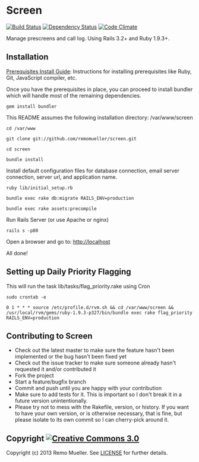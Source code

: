 # Screen

[![Build Status](https://travis-ci.org/remomueller/screen.png?branch=master)](https://travis-ci.org/remomueller/screen)
[![Dependency Status](https://gemnasium.com/remomueller/screen.png)](https://gemnasium.com/remomueller/screen)
[![Code Climate](https://codeclimate.com/github/remomueller/screen.png)](https://codeclimate.com/github/remomueller/screen)

Manage prescreens and call log. Using Rails 3.2+ and Ruby 1.9.3+.

## Installation

[Prerequisites Install Guide](https://github.com/remomueller/documentation): Instructions for installing prerequisites like Ruby, Git, JavaScript compiler, etc.

Once you have the prerequisites in place, you can proceed to install bundler which will handle most of the remaining dependencies.

```console
gem install bundler
```

This README assumes the following installation directory: /var/www/screen

```console
cd /var/www

git clone git://github.com/remomueller/screen.git

cd screen

bundle install
```

Install default configuration files for database connection, email server connection, server url, and application name.

```console
ruby lib/initial_setup.rb

bundle exec rake db:migrate RAILS_ENV=production

bundle exec rake assets:precompile
```

Run Rails Server (or use Apache or nginx)

```console
rails s -p80
```

Open a browser and go to: [http://localhost](http://localhost)

All done!

## Setting up Daily Priority Flagging

This will run the task lib/tasks/flag_priority.rake using Cron

```console
sudo crontab -e

0 1 * * * source /etc/profile.d/rvm.sh && cd /var/www/screen && /usr/local/rvm/gems/ruby-1.9.3-p327/bin/bundle exec rake flag_priority RAILS_ENV=production
```

## Contributing to Screen

* Check out the latest master to make sure the feature hasn't been implemented or the bug hasn't been fixed yet
* Check out the issue tracker to make sure someone already hasn't requested it and/or contributed it
* Fork the project
* Start a feature/bugfix branch
* Commit and push until you are happy with your contribution
* Make sure to add tests for it. This is important so I don't break it in a future version unintentionally.
* Please try not to mess with the Rakefile, version, or history. If you want to have your own version, or is otherwise necessary, that is fine, but please isolate to its own commit so I can cherry-pick around it.

## Copyright [![Creative Commons 3.0](http://i.creativecommons.org/l/by-nc-sa/3.0/80x15.png)](http://creativecommons.org/licenses/by-nc-sa/3.0)

Copyright (c) 2013 Remo Mueller. See [LICENSE](https://github.com/remomueller/screen/blob/master/LICENSE) for further details.

